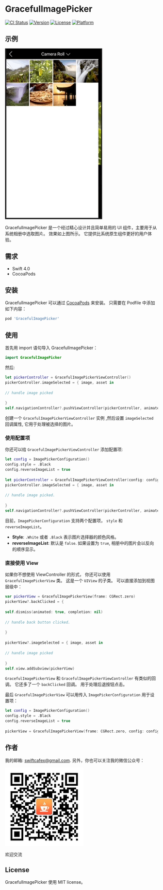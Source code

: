 # GracefulImagePicker

[![CI Status](http://img.shields.io/travis/SwiftCafe/GracefulImagePicker.svg?style=flat)](https://travis-ci.org/SwiftCafe/GracefulImagePicker)
[![Version](https://img.shields.io/cocoapods/v/GracefulImagePicker.svg?style=flat)](http://cocoapods.org/pods/GracefulImagePicker)
[![License](https://img.shields.io/cocoapods/l/GracefulImagePicker.svg?style=flat)](http://cocoapods.org/pods/GracefulImagePicker)
[![Platform](https://img.shields.io/cocoapods/p/GracefulImagePicker.svg?style=flat)](http://cocoapods.org/pods/GracefulImagePicker)

## 示例

![](https://github.com/swiftcafex/GracefulImagePicker/blob/master/Documents/title.gif)

GracefulImagePicker 是一个经过精心设计并且简单易用的 UI 组件，主要用于从系统相册中选取图片。 效果如上图所示。 它提供比系统原生组件更好的用户体验。

## 需求

- Swift 4.0
- CocoaPods

## 安装

GracefulImagePicker 可以通过 [CocoaPods](http://cocoapods.org) 来安装。 只需要在 Podfile 中添加如下内容：

```ruby
pod 'GracefulImagePicker'
```

## 使用

首先用 import 语句导入 GracefulImagePicker：

```swift
import GracefulImagePicker
```

然后:

```swift
let pickerController = GracefulImagePickerViewController()
pickerController.imageSelected = { image, asset in

// handle image picked

}
self.navigationController?.pushViewController(pickerController, animated: true)
```

创建一个 `GracefulImagePickerViewController` 实例 ,然后设置  `imageSelected` 回调属性, 它用于处理被选择的图片。

### 使用配置项

你还可以给 `GracefulImagePickerViewController` 添加配置项:

```swift
let config = ImagePickerConfiguration()
config.style = .Black
config.reverseImageList = true

let pickerController = GracefulImagePickerViewController(config: config)
pickerController.imageSelected = { image, asset in

// handle image picked.

}
self.navigationController?.pushViewController(pickerController, animated: true)
```

目前，`ImagePickerConfiguration` 支持两个配置项， `style` 和 `reverseImageList`。

- **Style**:  `.White` 或者  `.Black`  表示图片选择器的颜色风格。
- **reverseImageList**: 默认是 `false`. 如果设置为 `true`,  相册中的图片会以反向的顺序显示。


### 直接使用 View

如果你不想使用 ViewController 的形式， 你还可以使用 `GracefulImagePickerView` 类。 这是一个 `UIView` 的子类。 可以直接添加到视图层级中：

```swift
var pickerView = GracefulImagePickerView(frame: CGRect.zero)
pickerView?.backClicked = {

self.dismiss(animated: true, completion: nil)

// handle back button clicked.

}

pickerView?.imageSelected = { image, asset in

// handle image picked

}
self.view.addSubview(pickerView)
```

`GracefulImagePickerView` 和 `GracefulImagePickerViewController` 有类似的回调。 它还多了一个 `backClicked` 回调。 用于处理后退按钮点击。

最后 `GracefulImagePickerView`  可以用传入 `ImagePickerConfiguration` 用于设置项：

```swift
let config = ImagePickerConfiguration()
config.style = .Black
config.reverseImageList = true

pickerView = GracefulImagePickerView(frame: CGRect.zero, config: config)
```

## 作者

我的邮箱: swiftcafex@gmail.com.
另外，你也可以关注我的微信公众号：

![](https://github.com/swiftcafex/GracefulImagePicker/blob/master/Documents/qrcode.jpg)

欢迎交流

## License

GracefulImagePicker 使用 MIT license。


